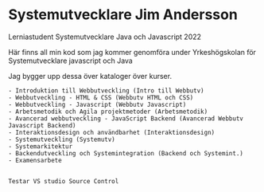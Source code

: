 # Systemutvecklare Jim Andersson
Lerniastudent Systemutvecklare Java och Javascript 2022
 
Här finns all min kod som jag kommer genomföra under Yrkeshögskolan för Systemutvecklare javascript och Java


Jag bygger upp dessa över kataloger över kurser.

	- Introduktion till Webbutveckling (Intro till Webbutv)
	- Webbutveckling - HTML & CSS (Webbutv HTML och CSS)
	- Webbutveckling - Javascript (Webbutv Javascript)
	- Arbetsmetodik och Agila projektmetoder (Arbetsmetodik)
	- Avancerad webbutveckling - JavaScript Backend (Avancerad Webbutv Javascript Backend)
	- Interaktionsdesign och användbarhet (Interaktionsdesign)
	- Systemutveckling (Systemutv)
	- Systemarkitektur
	- Backendutveckling och Systemintegration (Backend och Systemint.)
	- Examensarbete


	Testar VS studio Source Control

